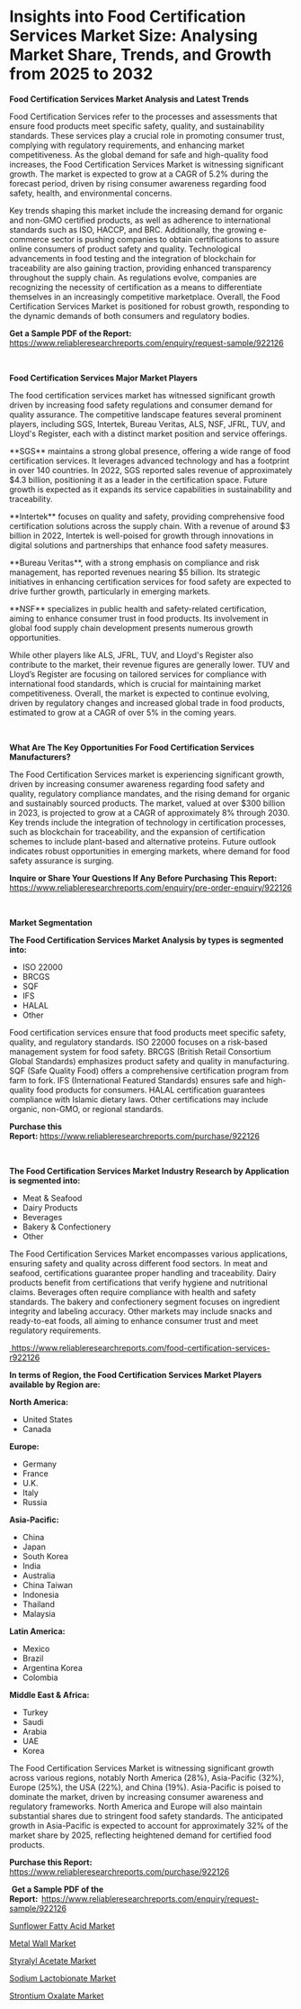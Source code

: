 <p><h1>Insights into Food Certification Services Market Size: Analysing Market Share, Trends, and Growth from 2025 to 2032</h1></p><p><strong>Food Certification Services Market Analysis and Latest Trends</strong></p>
<p><p>Food Certification Services refer to the processes and assessments that ensure food products meet specific safety, quality, and sustainability standards. These services play a crucial role in promoting consumer trust, complying with regulatory requirements, and enhancing market competitiveness. As the global demand for safe and high-quality food increases, the Food Certification Services Market is witnessing significant growth. The market is expected to grow at a CAGR of 5.2% during the forecast period, driven by rising consumer awareness regarding food safety, health, and environmental concerns.</p><p>Key trends shaping this market include the increasing demand for organic and non-GMO certified products, as well as adherence to international standards such as ISO, HACCP, and BRC. Additionally, the growing e-commerce sector is pushing companies to obtain certifications to assure online consumers of product safety and quality. Technological advancements in food testing and the integration of blockchain for traceability are also gaining traction, providing enhanced transparency throughout the supply chain. As regulations evolve, companies are recognizing the necessity of certification as a means to differentiate themselves in an increasingly competitive marketplace. Overall, the Food Certification Services Market is positioned for robust growth, responding to the dynamic demands of both consumers and regulatory bodies.</p></p>
<p><strong>Get a Sample PDF of the Report:&nbsp;</strong> <a href="https://www.reliableresearchreports.com/enquiry/request-sample/922126?utm_campaign=41&utm_medium=2&utm_source=Github&utm_content=ia&utm_term=07032025&utm_id=food-certification-services">https://www.reliableresearchreports.com/enquiry/request-sample/922126</a></p>
<p>&nbsp;</p>
<p><strong>Food Certification Services Major Market Players</strong></p>
<p><p>The food certification services market has witnessed significant growth driven by increasing food safety regulations and consumer demand for quality assurance. The competitive landscape features several prominent players, including SGS, Intertek, Bureau Veritas, ALS, NSF, JFRL, TUV, and Lloyd's Register, each with a distinct market position and service offerings.</p><p>**SGS** maintains a strong global presence, offering a wide range of food certification services. It leverages advanced technology and has a footprint in over 140 countries. In 2022, SGS reported sales revenue of approximately $4.3 billion, positioning it as a leader in the certification space. Future growth is expected as it expands its service capabilities in sustainability and traceability.</p><p>**Intertek** focuses on quality and safety, providing comprehensive food certification solutions across the supply chain. With a revenue of around $3 billion in 2022, Intertek is well-poised for growth through innovations in digital solutions and partnerships that enhance food safety measures.</p><p>**Bureau Veritas**, with a strong emphasis on compliance and risk management, has reported revenues nearing $5 billion. Its strategic initiatives in enhancing certification services for food safety are expected to drive further growth, particularly in emerging markets.</p><p>**NSF** specializes in public health and safety-related certification, aiming to enhance consumer trust in food products. Its involvement in global food supply chain development presents numerous growth opportunities. </p><p>While other players like ALS, JFRL, TUV, and Lloyd's Register also contribute to the market, their revenue figures are generally lower. TUV and Lloyd’s Register are focusing on tailored services for compliance with international food standards, which is crucial for maintaining market competitiveness. Overall, the market is expected to continue evolving, driven by regulatory changes and increased global trade in food products, estimated to grow at a CAGR of over 5% in the coming years.</p></p>
<p>&nbsp;</p>
<p><strong>What Are The Key Opportunities For Food Certification Services Manufacturers?</strong></p>
<p><p>The Food Certification Services market is experiencing significant growth, driven by increasing consumer awareness regarding food safety and quality, regulatory compliance mandates, and the rising demand for organic and sustainably sourced products. The market, valued at over $300 billion in 2023, is projected to grow at a CAGR of approximately 8% through 2030. Key trends include the integration of technology in certification processes, such as blockchain for traceability, and the expansion of certification schemes to include plant-based and alternative proteins. Future outlook indicates robust opportunities in emerging markets, where demand for food safety assurance is surging.</p></p>
<p><strong>Inquire or Share Your Questions If Any Before Purchasing This Report:</strong> <a href="https://www.reliableresearchreports.com/enquiry/pre-order-enquiry/922126?utm_campaign=41&utm_medium=2&utm_source=Github&utm_content=ia&utm_term=07032025&utm_id=food-certification-services">https://www.reliableresearchreports.com/enquiry/pre-order-enquiry/922126</a></p>
<p>&nbsp;</p>
<p><strong>Market Segmentation</strong></p>
<p><strong>The Food Certification Services Market Analysis by types is segmented into:</strong></p>
<p><ul><li>ISO 22000</li><li>BRCGS</li><li>SQF</li><li>IFS</li><li>HALAL</li><li>Other</li></ul></p>
<p><p>Food certification services ensure that food products meet specific safety, quality, and regulatory standards. ISO 22000 focuses on a risk-based management system for food safety. BRCGS (British Retail Consortium Global Standards) emphasizes product safety and quality in manufacturing. SQF (Safe Quality Food) offers a comprehensive certification program from farm to fork. IFS (International Featured Standards) ensures safe and high-quality food products for consumers. HALAL certification guarantees compliance with Islamic dietary laws. Other certifications may include organic, non-GMO, or regional standards.</p></p>
<p><strong>Purchase this Report:&nbsp;</strong><a href="https://www.reliableresearchreports.com/purchase/922126?utm_campaign=41&utm_medium=2&utm_source=Github&utm_content=ia&utm_term=07032025&utm_id=food-certification-services">https://www.reliableresearchreports.com/purchase/922126</a></p>
<p>&nbsp;</p>
<p><strong>The Food Certification Services Market Industry Research by Application is segmented into:</strong></p>
<p><ul><li>Meat & Seafood</li><li>Dairy Products</li><li>Beverages</li><li>Bakery & Confectionery</li><li>Other</li></ul></p>
<p><p>The Food Certification Services Market encompasses various applications, ensuring safety and quality across different food sectors. In meat and seafood, certifications guarantee proper handling and traceability. Dairy products benefit from certifications that verify hygiene and nutritional claims. Beverages often require compliance with health and safety standards. The bakery and confectionery segment focuses on ingredient integrity and labeling accuracy. Other markets may include snacks and ready-to-eat foods, all aiming to enhance consumer trust and meet regulatory requirements.</p></p>
<p><a href="https://www.reliableresearchreports.com/food-certification-services-r922126?utm_campaign=41&utm_medium=2&utm_source=Github&utm_content=ia&utm_term=07032025&utm_id=food-certification-services">&nbsp;https://www.reliableresearchreports.com/food-certification-services-r922126</a></p>
<p><strong>In terms of Region, the Food Certification Services Market Players available by Region are:</strong></p>
<p>
    <p> <strong> North America: </strong>
        <ul>
            <li>United States</li>
            <li>Canada</li>
        </ul>
        </p> 
    <p> <strong> Europe: </strong>
        <ul>
            <li>Germany</li>
            <li>France</li>
            <li>U.K.</li>
            <li>Italy</li>
            <li>Russia</li>
        </ul>
        </p> 
    <p> <strong> Asia-Pacific: </strong>
        <ul>
            <li>China</li>
            <li>Japan</li>
            <li>South Korea</li>
            <li>India</li>
            <li>Australia</li>
            <li>China Taiwan</li>
            <li>Indonesia</li>
            <li>Thailand</li>
            <li>Malaysia</li>
        </ul>
        </p> 
    <p> <strong> Latin America: </strong>
        <ul>
            <li>Mexico</li>
            <li>Brazil</li>
            <li>Argentina Korea</li>
            <li>Colombia</li>
        </ul>
        </p> 
    <p> <strong> Middle East & Africa: </strong>
        <ul>
            <li>Turkey</li>
            <li>Saudi</li>
            <li>Arabia</li>
            <li>UAE</li>
            <li>Korea</li>
        </ul>
    </p>
    </p>
<p><p>The Food Certification Services Market is witnessing significant growth across various regions, notably North America (28%), Asia-Pacific (32%), Europe (25%), the USA (22%), and China (19%). Asia-Pacific is poised to dominate the market, driven by increasing consumer awareness and regulatory frameworks. North America and Europe will also maintain substantial shares due to stringent food safety standards. The anticipated growth in Asia-Pacific is expected to account for approximately 32% of the market share by 2025, reflecting heightened demand for certified food products.</p></p>
<p><strong>Purchase this Report: </strong><a href="https://www.reliableresearchreports.com/purchase/922126?utm_campaign=41&utm_medium=2&utm_source=Github&utm_content=ia&utm_term=07032025&utm_id=food-certification-services">https://www.reliableresearchreports.com/purchase/922126</a></p>
<p>&nbsp;<strong>Get a Sample PDF of the Report:&nbsp;&nbsp;</strong><a href="https://www.reliableresearchreports.com/enquiry/request-sample/922126?utm_campaign=41&utm_medium=2&utm_source=Github&utm_content=ia&utm_term=07032025&utm_id=food-certification-services">https://www.reliableresearchreports.com/enquiry/request-sample/922126</a></p>
<p><strong></strong></p>
<p><p><a href="https://github.com/mudgeadamsvx/Market-Research-Report-List-1/blob/main/sunflower-fatty-acid-market.md?utm_campaign=41&utm_medium=2&utm_source=Github&utm_content=ia&utm_term=07032025&utm_id=food-certification-services">Sunflower Fatty Acid Market</a></p><p><a href="https://github.com/siwerhommer97/Market-Research-Report-List-1/blob/main/metal-wall-market.md?utm_campaign=41&utm_medium=2&utm_source=Github&utm_content=ia&utm_term=07032025&utm_id=food-certification-services">Metal Wall Market</a></p><p><a href="https://github.com/kukolkasimo5/Market-Research-Report-List-1/blob/main/styralyl-acetate-market.md?utm_campaign=41&utm_medium=2&utm_source=Github&utm_content=ia&utm_term=07032025&utm_id=food-certification-services">Styralyl Acetate Market</a></p><p><a href="https://github.com/sutrejaron/Market-Research-Report-List-1/blob/main/sodium-lactobionate-market.md?utm_campaign=41&utm_medium=2&utm_source=Github&utm_content=ia&utm_term=07032025&utm_id=food-certification-services">Sodium Lactobionate Market</a></p><p><a href="https://github.com/beyeagamizjp/Market-Research-Report-List-1/blob/main/strontium-oxalate-market.md?utm_campaign=41&utm_medium=2&utm_source=Github&utm_content=ia&utm_term=07032025&utm_id=food-certification-services">Strontium Oxalate Market</a></p></p>